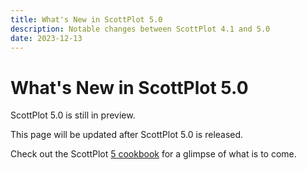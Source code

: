 ```yaml
---
title: What's New in ScottPlot 5.0
description: Notable changes between ScottPlot 4.1 and 5.0
date: 2023-12-13
---
```


# What's New in ScottPlot 5.0

ScottPlot 5.0 is still in preview.

This page will be updated after ScottPlot 5.0 is released.

Check out the ScottPlot [5 cookbook](https://scottplot.net/cookbook/5.0/) for a glimpse of what is to come.
